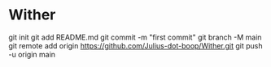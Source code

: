 # Wither
git init
git add README.md
git commit -m "first commit"
git branch -M main
git remote add origin https://github.com/Julius-dot-boop/Wither.git
git push -u origin main
